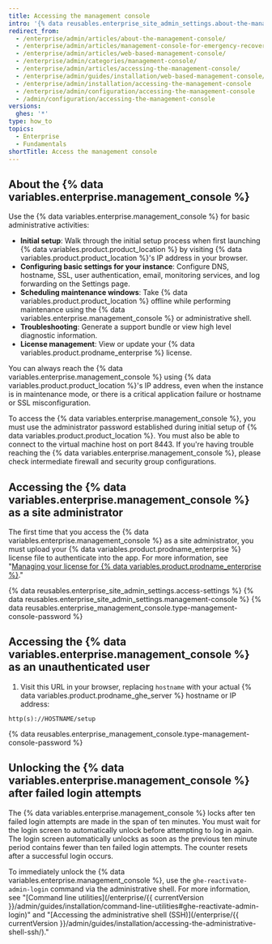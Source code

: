 ```yaml
---
title: Accessing the management console
intro: '{% data reusables.enterprise_site_admin_settings.about-the-management-console %}'
redirect_from:
  - /enterprise/admin/articles/about-the-management-console/
  - /enterprise/admin/articles/management-console-for-emergency-recovery/
  - /enterprise/admin/articles/web-based-management-console/
  - /enterprise/admin/categories/management-console/
  - /enterprise/admin/articles/accessing-the-management-console/
  - /enterprise/admin/guides/installation/web-based-management-console/
  - /enterprise/admin/installation/accessing-the-management-console
  - /enterprise/admin/configuration/accessing-the-management-console
  - /admin/configuration/accessing-the-management-console
versions:
  ghes: '*'
type: how_to
topics:
  - Enterprise
  - Fundamentals
shortTitle: Access the management console
---
```

## About the {% data variables.enterprise.management_console %}

Use the {% data variables.enterprise.management_console %} for basic administrative activities:
- **Initial setup**: Walk through the initial setup process when first launching {% data variables.product.product_location %} by visiting {% data variables.product.product_location %}'s IP address in your browser.
- **Configuring basic settings for your instance**: Configure DNS, hostname, SSL, user authentication, email, monitoring services, and log forwarding on the Settings page.
- **Scheduling maintenance windows**: Take {% data variables.product.product_location %} offline while performing maintenance using the {% data variables.enterprise.management_console %} or administrative shell.
- **Troubleshooting**: Generate a support bundle or view high level diagnostic information.
- **License management**: View or update your {% data variables.product.prodname_enterprise %} license.

You can always reach the {% data variables.enterprise.management_console %} using {% data variables.product.product_location %}'s IP address, even when the instance is in maintenance mode, or there is a critical application failure or hostname or SSL misconfiguration.

To access the {% data variables.enterprise.management_console %}, you must use the administrator password established during initial setup of {% data variables.product.product_location %}. You must also be able to connect to the virtual machine host on port 8443. If you're having trouble reaching the {% data variables.enterprise.management_console %}, please check intermediate firewall and security group configurations.

## Accessing the {% data variables.enterprise.management_console %} as a site administrator

The first time that you access the {% data variables.enterprise.management_console %} as a site administrator, you must upload your {% data variables.product.prodname_enterprise %} license file to authenticate into the app. For more information, see "[Managing your license for {% data variables.product.prodname_enterprise %}](/billing/managing-your-license-for-github-enterprise)."

{% data reusables.enterprise_site_admin_settings.access-settings %}
{% data reusables.enterprise_site_admin_settings.management-console %}
{% data reusables.enterprise_management_console.type-management-console-password %}

## Accessing the {% data variables.enterprise.management_console %} as an unauthenticated user

1. Visit this URL in your browser, replacing `hostname` with your actual {% data variables.product.prodname_ghe_server %} hostname or IP address:
  ```shell
  http(s)://HOSTNAME/setup
  ```
{% data reusables.enterprise_management_console.type-management-console-password %}

## Unlocking the {% data variables.enterprise.management_console %} after failed login attempts

The {% data variables.enterprise.management_console %} locks after ten failed login attempts are made in the span of ten minutes. You must wait for the login screen to automatically unlock before attempting to log in again. The login screen automatically unlocks as soon as the previous ten minute period contains fewer than ten failed login attempts. The counter resets after a successful login occurs.

To immediately unlock the {% data variables.enterprise.management_console %}, use the `ghe-reactivate-admin-login` command via the administrative shell. For more information, see "[Command line utilities](/enterprise/{{ currentVersion }}/admin/guides/installation/command-line-utilities#ghe-reactivate-admin-login)" and "[Accessing the administrative shell (SSH)](/enterprise/{{ currentVersion }}/admin/guides/installation/accessing-the-administrative-shell-ssh/)."
